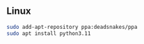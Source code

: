 




```python


```



## Linux
```bash
sudo add-apt-repository ppa:deadsnakes/ppa
sudo apt install python3.11
```